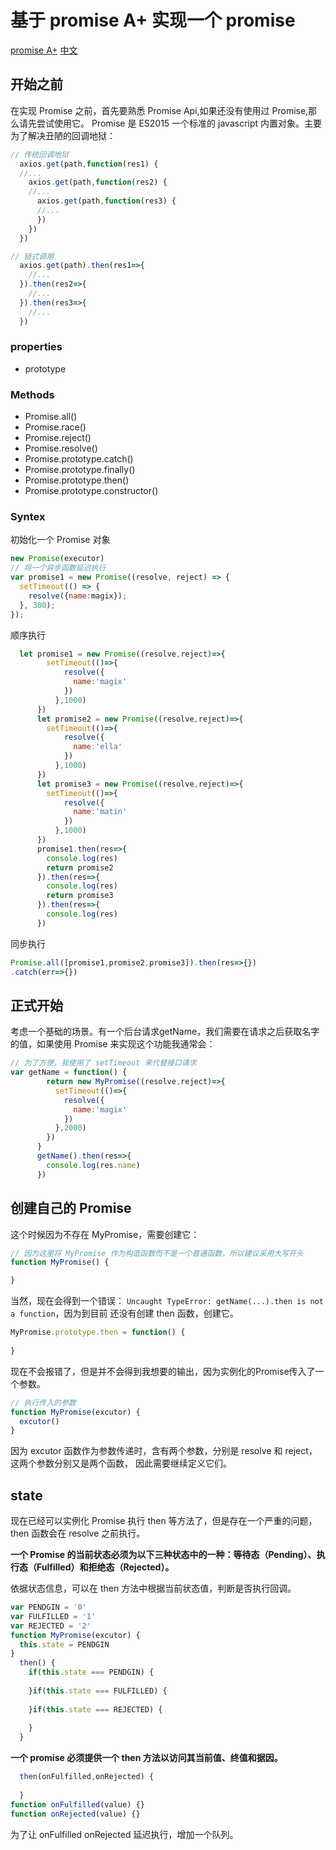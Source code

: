 # 基于 promise A+ 实现一个 promise
[promise A+](https://promisesaplus.com/)
[中文](https://malcolmyu.github.io/2015/06/12/Promises-A-Plus/#note-4)
## 开始之前
在实现 Promise 之前，首先要熟悉 Promise Api,如果还没有使用过 Promise,那么请先尝试使用它。
Promise 是 ES2015 一个标准的 javascript 内置对象。主要为了解决丑陋的回调地狱：
```javascript
// 传统回调地狱
  axios.get(path,function(res1) {
  //...
    axios.get(path,function(res2) {
    //...
      axios.get(path,function(res3) {
      //...
      })
    })
  })

// 链式调用
  axios.get(path).then(res1=>{
    //...
  }).then(res2=>{
    //...
  }).then(res3=>{
    //...
  })
```
### properties
- prototype

### Methods
- Promise.all()
- Promise.race()
- Promise.reject()
- Promise.resolve()
- Promise.prototype.catch()
- Promise.prototype.finally()
- Promise.prototype.then()
- Promise.prototype.constructor()

### Syntex
初始化一个 Promise 对象
```javascript
new Promise(executor)
// 将一个异步函数延迟执行
var promise1 = new Promise((resolve, reject) => {
  setTimeout(() => {
    resolve({name:magix});
  }, 300);
});
```
顺序执行
```javascript
  let promise1 = new Promise((resolve,reject)=>{
        setTimeout(()=>{
            resolve({
              name:'magix'
            })
          },1000)
      })
      let promise2 = new Promise((resolve,reject)=>{
        setTimeout(()=>{
            resolve({
              name:'ella'
            })
          },1000)
      })
      let promise3 = new Promise((resolve,reject)=>{
        setTimeout(()=>{
            resolve({
              name:'matin'
            })
          },1000)
      })
      promise1.then(res=>{
        console.log(res)
        return promise2
      }).then(res=>{
        console.log(res)
        return promise3
      }).then(res=>{
        console.log(res)
      })
```
同步执行
```javascript
Promise.all([promise1,promise2,promise3]).then(res=>{})
.catch(err=>{})
```
## 正式开始
考虑一个基础的场景。有一个后台请求getName，我们需要在请求之后获取名字的值，如果使用 Promise 
来实现这个功能我通常会：
```javascript
// 为了方便，我使用了 setTimeout 来代替接口请求
var getName = function() {
        return new MyPromise((resolve,reject)=>{
          setTimeout(()=>{
            resolve({
              name:'magix'
            })
          },2000)
        })
      }
      getName().then(res=>{
        console.log(res.name)
      })
```
## 创建自己的 Promise
这个时候因为不存在 MyPromise，需要创建它：
```javascript
// 因为这里将 MyPromise 作为构造函数而不是一个普通函数，所以建议采用大写开头
function MyPromise() {

}
```
当然，现在会得到一个错误： `Uncaught TypeError: getName(...).then is not a function`，因为到目前
还没有创建 then 函数，创建它。
```javascript
MyPromise.prototype.then = function() {
  
}
```
现在不会报错了，但是并不会得到我想要的输出，因为实例化的Promise传入了一个参数。
```javascript
// 执行传入的参数
function MyPromise(excutor) {
  excutor()
}
```
因为 excutor 函数作为参数传递时，含有两个参数，分别是 resolve 和 reject，这两个参数分别又是两个函数，
因此需要继续定义它们。
## state
现在已经可以实例化 Promise 执行 then 等方法了，但是存在一个严重的问题，then 函数会在 resolve 之前执行。

**一个 Promise 的当前状态必须为以下三种状态中的一种：等待态（Pending）、执行态（Fulfilled）和拒绝态（Rejected）。**

依据状态信息，可以在 then 方法中根据当前状态值，判断是否执行回调。
```javascript
var PENDGIN = '0'
var FULFILLED = '1'
var REJECTED = '2'
function MyPromise(excutor) {
  this.state = PENDGIN
}
  then() {
    if(this.state === PENDGIN) {
      
    }if(this.state === FULFILLED) {
      
    }if(this.state === REJECTED) {
      
    }
  }
```

**一个 promise 必须提供一个 then 方法以访问其当前值、终值和据因。**
```javascript
  then(onFulfilled,onRejected) {
    
  }
function onFulfilled(value) {}
function onRejected(value) {}
```
为了让 onFulfilled onRejected 延迟执行，增加一个队列。